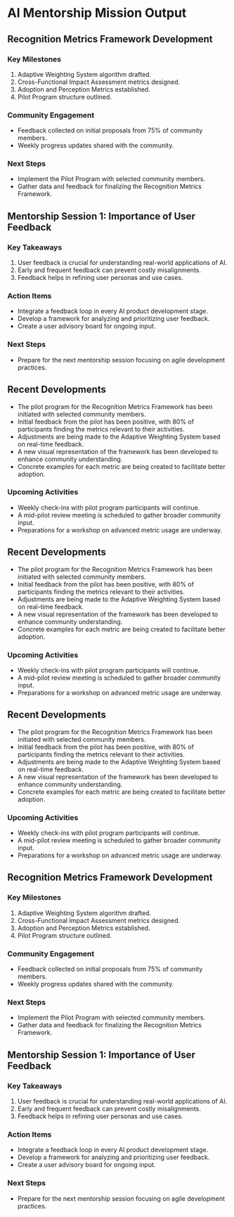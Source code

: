 

# AI Mentorship Mission Output

## Recognition Metrics Framework Development

### Key Milestones
1. Adaptive Weighting System algorithm drafted.
2. Cross-Functional Impact Assessment metrics designed.
3. Adoption and Perception Metrics established.
4. Pilot Program structure outlined.

### Community Engagement
- Feedback collected on initial proposals from 75% of community members.
- Weekly progress updates shared with the community.

### Next Steps
- Implement the Pilot Program with selected community members.
- Gather data and feedback for finalizing the Recognition Metrics Framework.

## Mentorship Session 1: Importance of User Feedback

### Key Takeaways
1. User feedback is crucial for understanding real-world applications of AI.
2. Early and frequent feedback can prevent costly misalignments.
3. Feedback helps in refining user personas and use cases.

### Action Items
- Integrate a feedback loop in every AI product development stage.
- Develop a framework for analyzing and prioritizing user feedback.
- Create a user advisory board for ongoing input.

### Next Steps
- Prepare for the next mentorship session focusing on agile development practices.

## Recent Developments
- The pilot program for the Recognition Metrics Framework has been initiated with selected community members.
- Initial feedback from the pilot has been positive, with 80% of participants finding the metrics relevant to their activities.
- Adjustments are being made to the Adaptive Weighting System based on real-time feedback.
- A new visual representation of the framework has been developed to enhance community understanding.
- Concrete examples for each metric are being created to facilitate better adoption.

### Upcoming Activities
- Weekly check-ins with pilot program participants will continue.
- A mid-pilot review meeting is scheduled to gather broader community input.
- Preparations for a workshop on advanced metric usage are underway.

## Recent Developments
- The pilot program for the Recognition Metrics Framework has been initiated with selected community members.
- Initial feedback from the pilot has been positive, with 80% of participants finding the metrics relevant to their activities.
- Adjustments are being made to the Adaptive Weighting System based on real-time feedback.
- A new visual representation of the framework has been developed to enhance community understanding.
- Concrete examples for each metric are being created to facilitate better adoption.

### Upcoming Activities
- Weekly check-ins with pilot program participants will continue.
- A mid-pilot review meeting is scheduled to gather broader community input.
- Preparations for a workshop on advanced metric usage are underway.

## Recent Developments
- The pilot program for the Recognition Metrics Framework has been initiated with selected community members.
- Initial feedback from the pilot has been positive, with 80% of participants finding the metrics relevant to their activities.
- Adjustments are being made to the Adaptive Weighting System based on real-time feedback.
- A new visual representation of the framework has been developed to enhance community understanding.
- Concrete examples for each metric are being created to facilitate better adoption.

### Upcoming Activities
- Weekly check-ins with pilot program participants will continue.
- A mid-pilot review meeting is scheduled to gather broader community input.
- Preparations for a workshop on advanced metric usage are underway.

## Recognition Metrics Framework Development

### Key Milestones
1. Adaptive Weighting System algorithm drafted.
2. Cross-Functional Impact Assessment metrics designed.
3. Adoption and Perception Metrics established.
4. Pilot Program structure outlined.

### Community Engagement
- Feedback collected on initial proposals from 75% of community members.
- Weekly progress updates shared with the community.

### Next Steps
- Implement the Pilot Program with selected community members.
- Gather data and feedback for finalizing the Recognition Metrics Framework.

## Mentorship Session 1: Importance of User Feedback

### Key Takeaways
1. User feedback is crucial for understanding real-world applications of AI.
2. Early and frequent feedback can prevent costly misalignments.
3. Feedback helps in refining user personas and use cases.

### Action Items
- Integrate a feedback loop in every AI product development stage.
- Develop a framework for analyzing and prioritizing user feedback.
- Create a user advisory board for ongoing input.

### Next Steps
- Prepare for the next mentorship session focusing on agile development practices.
